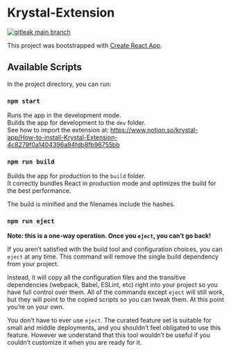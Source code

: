 # Krystal-Extension

[![gitleak main branch](https://storage.googleapis.com/git-badge-h726dg0cys/k-extension/gitleaks-badge-master.svg)](https://github.com/KYRDTeam/krystal-extension/actions/workflows/security.yml)

This project was bootstrapped with [Create React App](https://github.com/facebook/create-react-app).

## Available Scripts

In the project directory, you can run:

### `npm start`

Runs the app in the development mode.\
Builds the app for development to the `dev` folder.\
See how to import the extension at: https://www.notion.so/krystal-app/How-to-install-Krystal-Extension-4c8279f0a1404396a94fdb8fb96755bb

### `npm run build`

Builds the app for production to the `build` folder.\
It correctly bundles React in production mode and optimizes the build for the best performance.

The build is minified and the filenames include the hashes.

### `npm run eject`

**Note: this is a one-way operation. Once you `eject`, you can’t go back!**

If you aren’t satisfied with the build tool and configuration choices, you can `eject` at any time. This command will remove the single build dependency from your project.

Instead, it will copy all the configuration files and the transitive dependencies (webpack, Babel, ESLint, etc) right into your project so you have full control over them. All of the commands except `eject` will still work, but they will point to the copied scripts so you can tweak them. At this point you’re on your own.

You don’t have to ever use `eject`. The curated feature set is suitable for small and middle deployments, and you shouldn’t feel obligated to use this feature. However we understand that this tool wouldn’t be useful if you couldn’t customize it when you are ready for it.

